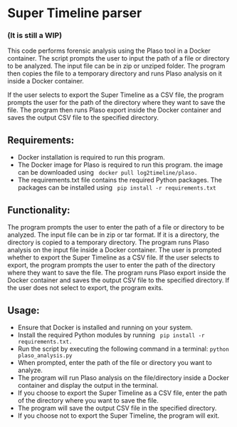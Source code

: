 # Super Timeline parser
### (It is still a WIP)

This code performs forensic analysis using the Plaso tool in a Docker container. The script prompts the user to input the path of a file or directory to be analyzed. The input file can be in zip or unziped folder. The program then copies the file to a temporary directory and runs Plaso analysis on it inside a Docker container.

If the user selects to export the Super Timeline as a CSV file, the program prompts the user for the path of the directory where they want to save the file. The program then runs Plaso export inside the Docker container and saves the output CSV file to the specified directory.

## Requirements:

- Docker installation is required to run this program.
- The Docker image for Plaso is required to run this program. the image can be downloaded using ``` docker pull log2timeline/plaso.```
- The requirements.txt file contains the required Python packages. The packages can be installed using ``` pip install -r requirements.txt```

## Functionality:

The program prompts the user to enter the path of a file or directory to be analyzed.
The input file can be in zip or tar format. If it is a directory, the directory is copied to a temporary directory.
The program runs Plaso analysis on the input file inside a Docker container.
The user is prompted whether to export the Super Timeline as a CSV file.
If the user selects to export, the program prompts the user to enter the path of the directory where they want to save the file.
The program runs Plaso export inside the Docker container and saves the output CSV file to the specified directory.
If the user does not select to export, the program exits.

## Usage:

- Ensure that Docker is installed and running on your system.
- Install the required Python modules by running ``` pip install -r requirements.txt.```
- Run the script by executing the following command in a terminal: ``` python plaso_analysis.py ```
- When prompted, enter the path of the file or directory you want to analyze.
- The program will run Plaso analysis on the file/directory inside a Docker container and display the output in the terminal.
- If you choose to export the Super Timeline as a CSV file, enter the path of the directory where you want to save the file.
- The program will save the output CSV file in the specified directory.
- If you choose not to export the Super Timeline, the program will exit.
